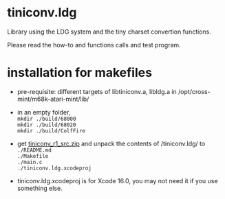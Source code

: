 # tiniconv.ldg

Library using the LDG system and the tiny charset convertion functions.

Please read the how-to and functions calls and test program.

# installation for makefiles

- pre-requisite: different targets of libtiniconv.a, libldg.a in /opt/cross-mint/m68k-atari-mint/lib/

- in an empty folder,  
   ```mkdir ./build/68000```  
   ```mkdir ./build/68020```  
   ```mkdir ./build/ColfFire```  

- get [tiniconv_r1_src.zip](https://ptonthat.fr/files/tiniconv/tiniconv_r1_src.zip) and unpack the contents of /tiniconv.ldg/ to
   ```./README.md```  
   ```./Makefile```  
   ```./main.c```  
   ```./tiniconv.ldg.xcodeproj```  

- tiniconv.ldg.xcodeproj is for Xcode 16.0, you may not need it if you use something else.
